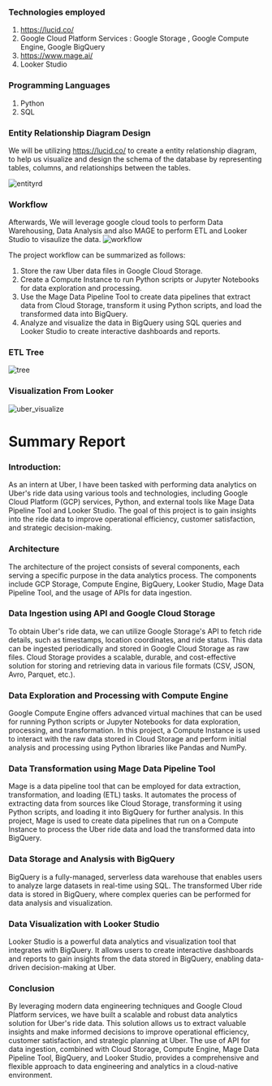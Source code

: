 ### Technologies employed
1. https://lucid.co/
2. Google Cloud Platform Services : Google Storage , Google Compute Engine, Google BigQuery
3. https://www.mage.ai/
4. Looker Studio

### Programming Languages
1. Python
2. SQL

### Entity Relationship Diagram Design
We will be utilizing https://lucid.co/ to create a entity relationship diagram, to help us visualize and design the schema
of the database by representing tables, columns, and relationships between the tables.

![entityrd](https://user-images.githubusercontent.com/130780065/236612655-99720e51-6ae7-4da9-803b-3feb343ae9d8.JPG)


### Workflow
Afterwards, We will leverage google cloud tools to perform Data Warehousing, Data Analysis and also MAGE to perform ETL and Looker Studio to visaulize the data.
![workflow](https://user-images.githubusercontent.com/130780065/236613410-ba92d508-a4f3-4fc6-9d1d-5d576b492dfd.JPG)

The project workflow can be summarized as follows:
1. Store the raw Uber data files in Google Cloud Storage.
2. Create a Compute Instance to run Python scripts or Jupyter Notebooks for data exploration and processing.
3. Use the Mage Data Pipeline Tool to create data pipelines that extract data from Cloud Storage, transform it using Python scripts, and load the transformed data into BigQuery.
4. Analyze and visualize the data in BigQuery using SQL queries and Looker Studio to create interactive dashboards and reports.

### ETL Tree

![tree](https://user-images.githubusercontent.com/130780065/236613438-e0ddabf7-437e-489a-9128-7c9cb296a7cf.JPG)

### Visualization From Looker
![uber_visualize](https://user-images.githubusercontent.com/130780065/236613454-b5807de4-883d-4903-a2f8-6065a6eba8a4.JPG)

# Summary Report
### Introduction:
As an intern at Uber, I have been tasked with performing data analytics on Uber's ride data using various tools and technologies, including Google Cloud Platform (GCP) services, Python, and external tools like Mage Data Pipeline Tool and Looker Studio. The goal of this project is to gain insights into the ride data to improve operational efficiency, customer satisfaction, and strategic decision-making.

### Architecture
The architecture of the project consists of several components, each serving a specific purpose in the data analytics process. The components include GCP Storage, Compute Engine, BigQuery, Looker Studio, Mage Data Pipeline Tool, and the usage of APIs for data ingestion.

### Data Ingestion using API and Google Cloud Storage
To obtain Uber's ride data, we can utilize Google Storage's API to fetch ride details, such as timestamps, location coordinates, and ride status. This data can be ingested periodically and stored in Google Cloud Storage as raw files. Cloud Storage provides a scalable, durable, and cost-effective solution for storing and retrieving data in various file formats (CSV, JSON, Avro, Parquet, etc.).

### Data Exploration and Processing with Compute Engine
Google Compute Engine offers advanced virtual machines that can be used for running Python scripts or Jupyter Notebooks for data exploration, processing, and transformation. In this project, a Compute Instance is used to interact with the raw data stored in Cloud Storage and perform initial analysis and processing using Python libraries like Pandas and NumPy.

### Data Transformation using Mage Data Pipeline Tool
Mage is a data pipeline tool that can be employed for data extraction, transformation, and loading (ETL) tasks. It automates the process of extracting data from sources like Cloud Storage, transforming it using Python scripts, and loading it into BigQuery for further analysis. In this project, Mage is used to create data pipelines that run on a Compute Instance to process the Uber ride data and load the transformed data into BigQuery.

### Data Storage and Analysis with BigQuery
BigQuery is a fully-managed, serverless data warehouse that enables users to analyze large datasets in real-time using SQL. The transformed Uber ride data is stored in BigQuery, where complex queries can be performed for data analysis and visualization.

### Data Visualization with Looker Studio
Looker Studio is a powerful data analytics and visualization tool that integrates with BigQuery. It allows users to create interactive dashboards and reports to gain insights from the data stored in BigQuery, enabling data-driven decision-making at Uber.

### Conclusion
By leveraging modern data engineering techniques and Google Cloud Platform services, we have built a scalable and robust data analytics solution for Uber's ride data. This solution allows us to extract valuable insights and make informed decisions to improve operational efficiency, customer satisfaction, and strategic planning at Uber. The use of API for data ingestion, combined with Cloud Storage, Compute Engine, Mage Data Pipeline Tool, BigQuery, and Looker Studio, provides a comprehensive and flexible approach to data engineering and analytics in a cloud-native environment.

